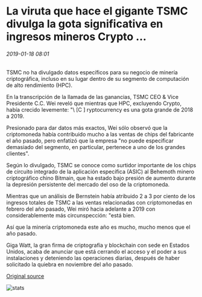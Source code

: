 # La viruta que hace el gigante TSMC divulga la gota significativa en ingresos mineros Crypto ...

###### 2019-01-18 08:01

TSMC no ha divulgado datos específicos para su negocio de minería criptográfica, incluso en su lugar dentro de su segmento de computación de alto rendimiento (HPC).

En la transcripción de la llamada de las ganancias, TSMC CEO & Vice Presidente C.C. Wei reveló que mientras que HPC, excluyendo Crypto, había crecido levemente: "\ [C \] ryptocurrency es una gota grande de 2018 a 2019.

Presionado para dar datos más exactos, Wei sólo observó que la criptomoneda había contribuido mucho a las ventas de chips del fabricante el año pasado, pero enfatizó que la empresa "no puede especificar demasiado del segmento, en particular, pertenece a uno de los grandes clientes".

Según lo divulgado, TSMC se conoce como surtidor importante de los chips de circuito integrado de la aplicación específica (ASIC) al Behemoth minero criptográfico chino Bitmain, que ha estado bajo presión de aumento durante la depresión persistente del mercado del oso de la criptomoneda.

Mientras que un análisis de Bernstein había atribuido 2 a 3 por ciento de los ingresos totales de TSMC a las ventas relacionadas con criptomonedas en febrero del año pasado, Wei miró hacia adelante a 2019 con considerablemente más circunspección: "está bien.

Así que la minería criptomoneda este año es mucho, mucho menos que el año pasado.

Giga Watt, la gran firma de criptografía y blockchain con sede en Estados Unidos, acaba de anunciar que está cerrando el acceso y el poder a sus instalaciones y deteniendo las operaciones diarias, después de haber solicitado la quiebra en noviembre del año pasado.

[Original source](https://cointelegraph.com/news/chip-making-giant-tsmc-reports-significant-drop-in-crypto-mining-revenue)

![stats](https://c.statcounter.com/11760860/0/a89fa40b/1/ "stats")